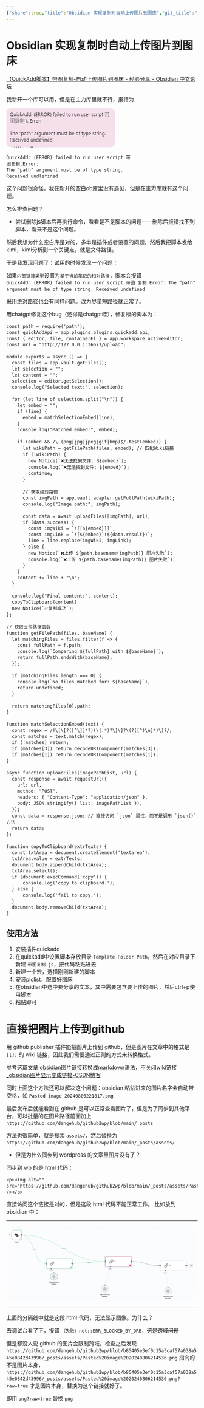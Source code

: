 ```yaml
---
{"share":true,"title":"Obsidian 实现复制时自动上传图片到图床","git_title":"2024-08-11-obsidian-pic-upload","tags":["geek"],"categories":["geek"],"dg-publish":true,"dg-path":"Obsidian/Obsidian 实现复制时自动上传图片到图床.md","permalink":"/Obsidian/Obsidian 实现复制时自动上传图片到图床/","dgPassFrontmatter":true,"noteIcon":""}
---
```


# Obsidian 实现复制时自动上传图片到图床

[【QuickAdd脚本】带图复制-自动上传图片到图床 - 经验分享 - Obsidian 中文论坛](https://forum-zh.obsidian.md/t/topic/34059/8)

我新开一个库可以用，但是在主力库里就不行，报错为

![assets/Pasted image 20240808164552.png](/img/user/105-%E6%9E%81%E5%AE%A2/%E5%86%99%E4%BD%9C%E5%B7%A5%E5%85%B7/assets/Pasted%20image%2020240808164552.png)

```
QuickAdd: (ERROR) failed to run user script 带
图复制.Error:
The “path" argument must be of type string.
Received undlefined
```

这个问题很奇怪，我在新开的空白ob库里没有遇见，但是在主力库就有这个问题。

怎么排查问题？

- 尝试删除js脚本后再执行命令，看看是不是脚本的问题——删除后报错找不到脚本，看来不是这个问题。

然后我想为什么空白库是对的，多半是插件或者设置的问题，然后我把脚本发给kimi，kimi分析到一个关键点，就是文件路径。

于是我发现问题了：试用的时候发现一个问题：

如果`内部链接类型`设置为`基于当前笔记的相对路径`，脚本会报错  
`QuickAdd: (ERROR) failed to run user script 带图 复制.Error: The “path" argument must be of type string. Received undefined`

采用绝对路径也会有同样问题。改为尽量短路径就正常了。

用chatgpt修复这个bug（还得是chatgpt哇），修复版的脚本为：

```
const path = require('path');
const quickAddApi = app.plugins.plugins.quickadd.api;
const { editor, file, containerEl } = app.workspace.activeEditor;
const url = "http://127.0.0.1:36677/upload";

module.exports = async () => {
  const files = app.vault.getFiles();
  let selection = "";
  let content = "";
  selection = editor.getSelection();
  console.log("Selected text:", selection);

  for (let line of selection.split("\n")) {
    let embed = "";
    if (line) {
      embed = matchSelectionEmbed(line);
    }
    console.log("Matched embed:", embed);

    if (embed && /\.(png|jpg|jpeg|gif|bmp)$/.test(embed)) {
      let wikiPath = getFilePath(files, embed); // 匹配Wiki链接
      if (!wikiPath) {
        new Notice(`❌无法找到文件: ${embed}`);
        console.log(`❌无法找到文件: ${embed}`);
        continue;
      }

      // 获取绝对路径
      const imgPath = app.vault.adapter.getFullPath(wikiPath);
      console.log("Image path:", imgPath);

      const data = await uploadFiles([imgPath], url);
      if (data.success) {
        const imgWiki = `![[${embed}]]`;
        const imgLink = `![${embed}](${data.result})`;
        line = line.replace(imgWiki, imgLink);
      } else {
        new Notice(`❌上传 ${path.basename(imgPath)} 图片失败`);
        console.log(`❌上传 ${path.basename(imgPath)} 图片失败`);
      }
    }
    content += line + "\n";
  }
  
  console.log("Final content:", content);
  copyToClipboard(content)
  new Notice(`✅复制成功`);
};

// 获取文件路径函数
function getFilePath(files, baseName) {
  let matchingFiles = files.filter(f => {
    const fullPath = f.path;
    console.log(`Comparing ${fullPath} with ${baseName}`);
    return fullPath.endsWith(baseName);
  });
  
  if (matchingFiles.length === 0) {
    console.log(`No files matched for: ${baseName}`);
    return undefined;
  }

  return matchingFiles[0].path;
}

function matchSelectionEmbed(text) {
  const regex = /!\[\[?([^\]]*?)(\|.*)?\]\]?\(?([^)\n]*)\)?/;
  const matches = text.match(regex);
  if (!matches) return;
  if (matches[3]) return decodeURIComponent(matches[3]);
  if (matches[1]) return decodeURIComponent(matches[1]);
}

async function uploadFiles(imagePathList, url) {
  const response = await requestUrl({
    url: url,
    method: "POST",
    headers: { "Content-Type": "application/json" },
    body: JSON.stringify({ list: imagePathList }),
  });
  const data = response.json; // 直接访问 `json` 属性，而不是调用 `json()` 方法
  return data;
};

function copyToClipboard(extrTexts) {
  const txtArea = document.createElement('textarea');
  txtArea.value = extrTexts;
  document.body.appendChild(txtArea);
  txtArea.select();
  if (document.execCommand('copy')) {
      console.log('copy to clipboard.');
  } else {
      console.log('fail to copy.');
  }
  document.body.removeChild(txtArea);
}

```

## 使用方法 

1. 安装插件quickadd
2. 在quickadd中设置脚本存放目录 `Template Folder Path`，然后在对应目录下新建 `带图复制.js`，把代码粘贴进去
3. 新建一个宏，选择刚刚新建的脚本
4. 安装piclist，配置好图床
5. 在obsidian中选中要分享的文本，其中需要包含要上传的图片，然后ctrl+p使用脚本
6. 粘贴即可


# 直接把图片上传到github

用 github publisher 插件能把图片上传到 github，但是图片在文章中的格式是 `[[]]` 的 wiki 链接，因此我们需要通过正则的方式来转换格式。

参考这篇文章 [obsidian图片链接转换成markdown语法，不关闭wiki链接_obsidian图片显示变成链接-CSDN博客](https://blog.csdn.net/shinigami2/article/details/128516807)

同时上面这个方法还可以解决这个问题：obsidian 粘贴进来的图片名字会自动带空格，如 `Pasted image 20240806221817.png`

最后发布后就能看到在 github 是可以正常查看图片了，但是为了同步到其他平台，可以批量的在图片路径前面加上 `https://github.com/dangehub/github2wp/blob/main/_posts`

方法也很简单，就是搜索 `assets/`，然后替换为 `https://github.com/dangehub/github2wp/blob/main/_posts/assets/`

 - 但是为什么同步到 wordpress 的文章里图片没有了？

同步到 wp 的是 html 代码：
```
<p><img alt="" src="https://github.com/dangehub/github2wp/blob/main/_posts/assets/Pasted%20image%2020240806214536.png" /></p>
```

直接访问这个链接是对的，但是这段 html 代码不能正常工作。
比如放到 obsidian 中：

---
<p><img alt="" src="https://github.com/dangehub/github2wp/blob/main/_posts/assets/Pasted%20image%2020240806214536.png" /></p>

---
上面的分隔线中就是这段 html 代码，无法显示图像。为什么？

去调试台看了下，报错 `（失败）net::ERR_BLOCKED_BY_ORB`，~~这是跨域问题~~

但是都没人说 github 的图片会限制跨域，检查之后发现 `https://github.com/dangehub/github2wp/blob/b85405e3ef0c15a3caf57a038a545e0842d43996/_posts/assets/Pasted%20image%2020240806214536.png` 指向的不是图片本身，`https://github.com/dangehub/github2wp/blob/b85405e3ef0c15a3caf57a038a545e0842d43996/_posts/assets/Pasted%20image%2020240806214536.png?raw=true` 才是图片本身，替换为这个链接就好了。

即用 `png?raw=true` 替换 `png`
